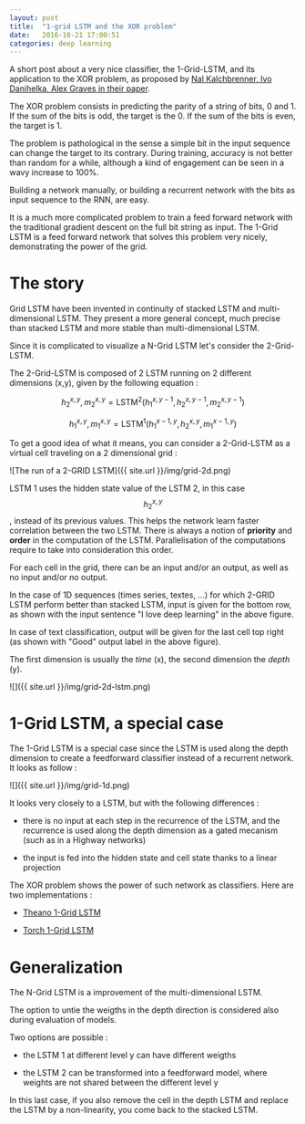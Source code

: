 ```yaml
---
layout: post
title:  "1-grid LSTM and the XOR problem"
date:   2016-10-21 17:00:51
categories: deep learning
---
```


A short post about a very nice classifier, the 1-Grid-LSTM, and its application to the XOR problem, as proposed by [Nal Kalchbrenner, Ivo Danihelka, Alex Graves in their paper](https://arxiv.org/abs/1507.01526).

The XOR problem consists in predicting the parity of a string of bits, 0 and 1. If the sum of the bits is odd, the target is the 0. If the sum of the bits is even, the target is 1.

The problem is pathological in the sense a simple bit in the input sequence can change the target to its contrary. During training, accuracy is not better than random for a while, although a kind of engagement can be seen in a wavy increase to 100%.

Building a network manually, or building a recurrent network with the bits as input sequence to the RNN, are easy.

It is a much more complicated problem to train a feed forward network with the traditional gradient descent on the full bit string as input. The 1-Grid LSTM is a feed forward network that solves this problem very nicely, demonstrating the power of the grid.

# The story

Grid LSTM have been invented in continuity of stacked LSTM and multi-dimensional LSTM. They present a more general concept, much precise than stacked LSTM and more stable than multi-dimensional LSTM.

Since it is complicated to visualize a N-Grid LSTM let's consider the 2-Grid-LSTM.

The 2-Grid-LSTM is composed of 2 LSTM running on 2 different dimensions (x,y), given by the following equation :

$$ h_2^{x,y}, m_2^{x,y} = \text{LSTM}^2 (h_1^{x,y-1}, h_2^{x,y-1}, m_2^{x,y-1}) $$

$$ h_1^{x,y}, m_1^{x,y} = \text{LSTM}^1 (h_1^{x-1,y}, h_2^{x,y}, m_1^{x-1,y}) $$

To get a good idea of what it means, you can consider a 2-Grid-LSTM as a virtual cell traveling on a 2 dimensional grid :

![The run of a 2-GRID LSTM]({{ site.url }}/img/grid-2d.png)

LSTM 1 uses the hidden state value of the LSTM 2, in this case $$ h_2^{x,y} $$, instead of its previous values. This helps the network learn faster correlation between the two LSTM. There is always a notion of **priority** and **order** in the computation of the LSTM. Parallelisation of the computations require to take into consideration this order.

For each cell in the grid, there can be an input and/or an output, as well as no input and/or no output.

In the case of 1D sequences (times series, textes, ...) for which 2-GRID LSTM perform better than stacked LSTM, input is given for the bottom row, as shown with the input sentence "I love deep learning" in the above figure.

In case of text classification, output will be given for the last cell top right (as shown with "Good" output label in the above figure).

The first dimension is usually the *time* (x), the second dimension the *depth* (y).

![]({{ site.url }}/img/grid-2d-lstm.png)


# 1-Grid LSTM, a special case

The 1-Grid LSTM is a special case since the LSTM is used along the depth dimension to create a feedforward classifier instead of a recurrent network. It looks as follow :

![]({{ site.url }}/img/grid-1d.png)

It looks very closely to a LSTM, but with the following differences :

- there is no input at each step in the recurrence of the LSTM, and the recurrence is used along the depth dimension as a gated mecanism (such as in a Highway networks)

- the input is fed into the hidden state and cell state thanks to a linear projection

The XOR problem shows the power of such network as classifiers. Here are two implementations :

- [Theano 1-Grid LSTM](https://github.com/christopher5106/grid-1D-LSTM-theano)

- [Torch 1-Grid LSTM](https://github.com/christopher5106/grid-1D-LSTM-torch)


# Generalization

The N-Grid LSTM is a improvement of the multi-dimensional LSTM.

The option to untie the weigths in the depth direction is considered also during evaluation of models.

Two options are possible :

- the LSTM 1 at different level y can have different weigths

- the LSTM 2 can be transformed into a feedforward model, where weights are not shared between the different level y

In this last case, if you also remove the cell in the depth LSTM and replace the LSTM by a non-linearity, you come back to the stacked LSTM.

